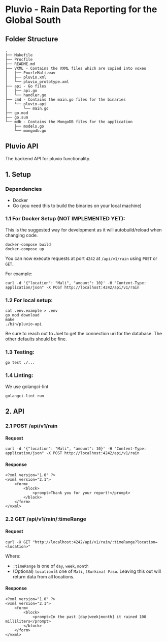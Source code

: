 # Pluvio - Rain Data Reporting for the Global South

## Folder Structure

```
.
├── Makefile
├── Procfile
├── README.md
├── VXML - Contains the VXML files which are copied into voxeo
│   ├── PourleMali.wav
│   ├── pluvio.xml
│   └── pluvio_prototype.xml
├── api - Go files
│   ├── api.go
│   └── handler.go
├── cmd - Contains the main.go files for the binaries
│   └── pluvio-api
│       └── main.go
├── go.mod
├── go.sum
└── mdb - Contains the MongoDB files for the application
    ├── models.go
    └── mongodb.go
```

## Pluvio API

The backend API for pluvio functionality.

## 1. Setup

### Dependencies

- Docker
- Go (you need this to build the binaries on your local machine)

### 1.1 For Docker Setup (NOT IMPLEMENTED YET):

This is the suggested way for development as it will autobuild/reload when changing
code.

```
docker-compose build
docker-compose up
```

You can now execute requests at port `4242` at `/api/v1/rain` using `POST` or `GET`.

For example:

```
curl -d '{"location": "Mali", "amount": 10}' -H "Content-Type: application/json" -X POST http://localhost:4242/api/v1/rain
```

### 1.2 For local setup:

```
cat .env.example > .env
go mod download
make
./bin/pluvio-api
```

Be sure to reach out to Joel to get the connection uri for the database. The other defaults should be fine.

### 1.3 Testing:

```
go test ./...
```

### 1.4 Linting:

We use golangci-lint

```
golangci-lint run
```

## 2. API

### 2.1 POST /api/v1/rain

#### Request

```
curl -d '{"location": "Mali", "amount": 10}' -H "Content-Type: application/json" -X POST http://localhost:4242/api/v1/rain
```

#### Response

```
<?xml version="1.0" ?>
<vxml version="2.1">
	<form>
		<block>
			<prompt>Thank you for your report!</prompt>
		</block>
	</form>
</vxml>
```

### 2.2 GET /api/v1/rain/:timeRange

#### Request

```
curl -X GET "http://localhost:4242/api/v1/rain/:timeRange?location=<location>"
```
Where:
- `:timeRange` is one of `day`, `week`, `month`
- (Optional) `location` is one of `Mali`, `(Burkina) Faso`. Leaving this out will return data from all locations.

#### Response

```
<?xml version="1.0" ?>
<vxml version="2.1">
	<form>
		<block>
			<prompt>In the past [day|week|month] it rained 100 milliliters</prompt>
		</block>
	</form>
</vxml>
```
